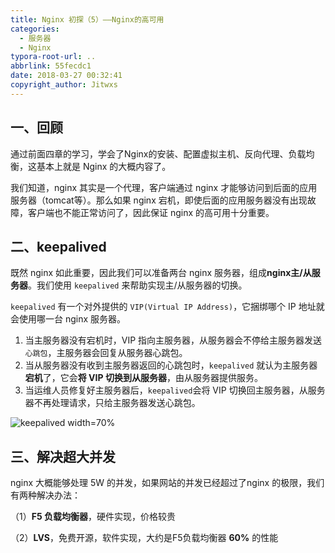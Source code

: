 ```yaml
---
title: Nginx 初探（5）——Nginx的高可用
categories:
  - 服务器
  - Nginx
typora-root-url: ..
abbrlink: 55fecdc1
date: 2018-03-27 00:32:41
copyright_author: Jitwxs
---
```


## 一、回顾

通过前面四章的学习，学会了Nginx的安装、配置虚拟主机、反向代理、负载均衡，这基本上就是 Nginx 的大概内容了。

我们知道，nginx 其实是一个代理，客户端通过 nginx 才能够访问到后面的应用服务器（tomcat等）。那么如果 nginx 宕机，即使后面的应用服务器没有出现故障，客户端也不能正常访问了，因此保证 nginx 的高可用十分重要。

## 二、keepalived

既然 nginx 如此重要，因此我们可以准备两台 nginx 服务器，组成**nginx主/从服务器**。我们使用 `keepalived` 来帮助实现主/从服务器的切换。

`keepalived` 有一个对外提供的 `VIP(Virtual IP Address)`，它捆绑哪个 IP 地址就会使用哪一台 nginx 服务器。

 1. 当主服务器没有宕机时，VIP 指向主服务器，从服务器会不停给主服务器发送`心跳包`，主服务器会回复从服务器心跳包。
 2. 当从服务器没有收到主服务器返回的心跳包时，`keepalived` 就认为主服务器**宕机**了，它会**将 VIP 切换到从服务器**，由从服务器提供服务。
 3. 当运维人员修复好主服务器后，`keepalived`会将 VIP 切换回主服务器，从服务器不再处理请求，只给主服务器发送心跳包。

![keepalived width=70%](/images/posts/20180327002757478.png)

## 三、解决超大并发

nginx 大概能够处理 5W 的并发，如果网站的并发已经超过了nginx 的极限，我们有两种解决办法：

（1）**F5 负载均衡器**，硬件实现，价格较贵

（2）**LVS**，免费开源，软件实现，大约是F5负载均衡器 **60%** 的性能
